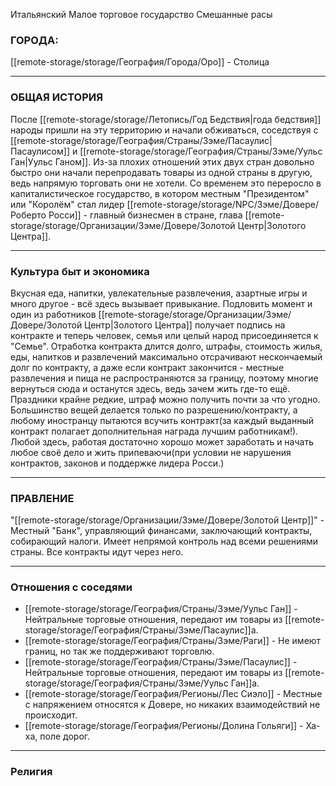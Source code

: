 Итальянский
Малое торговое государство
Смешанные расы
### **ГОРОДА**:
[[remote-storage/storage/География/Города/Оро]] - Столица

---
### **ОБЩАЯ ИСТОРИЯ**
После [[remote-storage/storage/Летопись/Год Бедствия|года бедствия]] народы пришли на эту территорию и начали обживаться, соседствуя с [[remote-storage/storage/География/Страны/Зэме/Пасаулис|Пасаулисом]] и [[remote-storage/storage/География/Страны/Зэме/Уульс Ган|Уульс Ганом]]. Из-за плохих отношений этих двух стран довольно быстро они начали перепродавать товары из одной страны в другую, ведь напрямую торговать они не хотели. Со временем это переросло в капиталистическое государство, в котором местным "Президентом" или "Королём" стал лидер [[remote-storage/storage/NPC/Зэме/Довере/Роберто Росси]] - главный бизнесмен в стране, глава [[remote-storage/storage/Организации/Зэме/Довере/Золотой Центр|Золотого Центра]].  

---

### **Культура быт и экономика**
Вкусная еда, напитки, увлекательные развлечения, азартные игры и много другое - всё здесь вызывает привыкание. Подловить момент и один из работников [[remote-storage/storage/Организации/Зэме/Довере/Золотой Центр|Золотого Центра]] получает подпись на контракте и теперь человек, семья или целый народ присоединяется к "Семье". Отработка контракта длится долго, штрафы, стоимость жилья, еды, напитков и развлечений максимально отсрачивают нескончаемый долг по контракту, а даже если контракт закончится - местные развлечения и пища не распространяются за границу, поэтому многие вернуться сюда и останутся здесь, ведь зачем жить где-то ещё. Праздники крайне редкие, штраф можно получить почти за что угодно. Большинство вещей делается только по разрешению/контракту, а любому иностранцу пытаются всучить контракт(за каждый выданный контракт полагает дополнительная награда лучшим работникам!).
Любой здесь, работая достаточно хорошо может заработать и начать любое своё дело и жить припеваючи(при условии не нарушения контрактов, законов и поддержке лидера Росси.)

---
### **ПРАВЛЕНИЕ**
"[[remote-storage/storage/Организации/Зэме/Довере/Золотой Центр]]" - Местный "Банк", управляющий финансами, заключающий контракты, собирающий налоги. Имеет непрямой контроль над всеми решениями страны. Все контракты идут через него.

---
### **Отношения с соседями**
- [[remote-storage/storage/География/Страны/Зэме/Уульс Ган]] - Нейтральные торговые отношения, передают им товары из [[remote-storage/storage/География/Страны/Зэме/Пасаулис]]а.
- [[remote-storage/storage/География/Страны/Зэме/Раги]] - Не имеют границ, но так же поддерживают торговлю.
- [[remote-storage/storage/География/Страны/Зэме/Пасаулис]] - Нейтральные торговые отношения, передают им товары из [[remote-storage/storage/География/Страны/Зэме/Уульс Ган]]а.
- [[remote-storage/storage/География/Регионы/Лес Сиэло]] - Местные с напряжением относятся к Довере, но никаких взаимодействий не происходит.
- [[remote-storage/storage/География/Регионы/Долина Гольяги]] - Ха-ха, поле дорог.
---
### Религия

